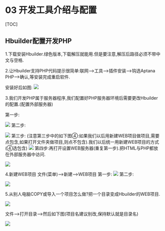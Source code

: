 # 03 开发工具介绍与配置
[TOC]

## Hbuilder配置开发PHP
1.下载安装Hbuilder.绿色版本,下载解压就能用.但是要注意,解压后路径必须不带中文与空格.

2.让Hbuilder支持PHP代码提示很简单:联网-->工具-->插件安装-->钩选Aptana PHP-->确认,等安装完成重启软件.

安装好后如图:
![](None)

3.我们开发PHP属于服务器程序,我们配置好PHP服务器环境后需要更改Hbuilder的配置.(配置外部服务器)

第一步:

![](None)
第二步:

![](None)
第三步:
(注意第三步中的如下图④:如果我们以后用新建WEB项目做项目,需要点包含,如果打开文件夹做项目,则点不包含).我们以后统一用新建WEB项目的方式(④选包含)
![](None)
第四步:再打开设置WEB服务器(重复第一步).把HTML与PHP都放在外部服务器中访问.

![](None)

4.新建WEB项目
文件(菜单)-->新建-->WEB项目
第一步:
![](None)
第二步:

![](None)

5.从别人电脑COPY或导入一个项目怎么做?把一个目录变成Hbuilder的WEB项目.

![](None)

文件-->打开目录-->然后如下图(项目名建议别改,保持默认就是目录名)

![](None)








